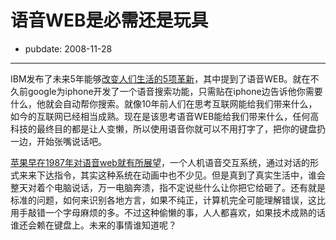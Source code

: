 # 语音WEB是必需还是玩具

- pubdate: 2008-11-28

--------------------------


IBM发布了未来5年能够[改变人们生活的5项革新](http://www-03.ibm.com/press/us/en/pressrelease/26170.wss)，其中提到了语音WEB。就在不久前google为iphone开发了一个语音搜索功能，只需贴在iphone边告诉他你需要什么，他就会自动帮你搜索。就像10年前人们在思考互联网能给我们带来什么，如今的互联网已经相当成熟。现在是该思考语音WEB能给我们带来什么，任何高科技的最终目的都是让人变懒，所以使用语音你就可以不用打字了，把你的键盘扔一边，开始张嘴说话吧。





[苹果早在1987年对语音web就有所展望](http://www.youtube.com/watch?v=3WdS4TscWH8)，一个人机语音交互系统，通过对话的形式来来下达指令，其实这种系统在动画中也不少见。但是真到了真实生活中，谁会整天对着个电脑说话，万一电脑奔溃，指不定说些什么让你把它给砸了。还有就是标准的问题，如何来识别各地方言，如果不纯正，计算机完全可能理解错误，这比用手敲错一个字母麻烦的多。不过这种偷懒的事，人人都喜欢，如果技术成熟的话谁还会赖在键盘上。未来的事情谁知道呢？



